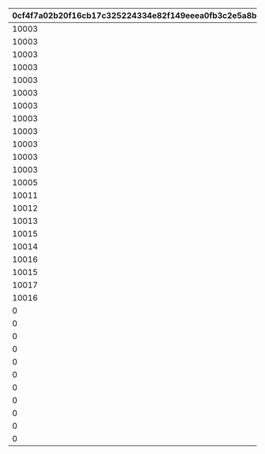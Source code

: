 |0cf4f7a02b20f16cb17c325224334e82f149eeea0fb3c2e5a8bfe83f688f46e0|7014af89f6bc6f9027b9c1d9e70e070d24defd5d952de8e24b6ecb1770aaf1ee|be9fb15559625c4affbb042190ca938272b5f77c0263a01a073264e2345ec0a6|426a5d4ffc155603101ce5b3afea404b01762f3b4fcf02a7c1501baef5ca37b2|b3495e785595ec73c0921bbdb6a3e1e16c0773b1088cc3e1ff88446d04323d85|d656524b9409d6a2a50b71df21cdd674c665385db3533e10730afe08dd2b2011|516a5a52b2b4000d9aaadb87110f409802934f471d7e7a8d1b6ab9c651b64a7d|b41aec065b3201428cbce1224c2c31f3a126715201fdd3226a73116b9c001bdf|6cbcb92403c3836de551e6cfd01a5c819c11bf000b908904e2647f0bbfe7497c|fcd255bcb1e77f0a5c8ffbc7f242dafc10ad9cc76587223c50f05cf621a96eac|7d29512a1650cf1f971e5f98486c837260e8408697aa48696ce708828c23d97d|
| --- | --- | --- | --- | --- | --- | --- | --- | --- | --- | --- |
|10003|10002|0|50047|0|0|0|0|10001|0|0|
|10003|10002|0|50051|0|0|0|0|10001|0|0|
|10003|10002|0|50061|0|0|0|0|10001|0|10004|
|10003|10002|0|50067|0|0|0|0|10001|0|10005|
|10003|10002|10006|50079|0|0|0|0|10001|0|10005|
|10003|10002|10006|50084|0|10007|0|0|10001|0|10005|
|10003|10002|10006|50094|0|10007|0|0|10001|10008|10005|
|10003|10002|10006|50108|10009|10007|0|0|10001|10008|10005|
|10003|10002|10006|50116|10009|10007|0|0|10001|10008|10005|
|10003|10002|10006|50119|10009|10007|0|10010|10001|10008|10005|
|10003|10002|10006|50129|10009|10007|0|10010|10001|10008|10005|
|10003|10002|10006|50140|10009|10007|10011|10010|10001|10008|10005|
|10005|10003|10007|50151|10010|10008|10012|10011|10002|10009|10006|
|10011|10010|10013|50162|0|0|0|0|10009|0|10012|
|10012|10011|10014|50172|0|0|0|0|10010|0|10013|
|10013|10012|10015|50183|0|0|0|0|10011|0|10014|
|10015|10014|10005|50190|0|0|0|0|10013|0|10007|
|10014|10013|10016|50195|0|0|0|0|10012|0|10015|
|10016|10015|10002|50200|0|0|0|0|10014|0|10003|
|10015|10014|10017|50217|0|0|0|0|10013|0|10016|
|10017|10016|10009|50231|0|0|0|0|10015|0|10010|
|10016|10015|10018|50237|0|0|0|0|10014|0|10017|
|0|0|0|50248|0|0|0|0|10019|0|0|
|0|0|0|50261|0|0|0|0|10011|0|0|
|0|0|0|50267|0|0|0|0|10020|0|0|
|0|0|0|50278|0|0|0|0|10021|0|0|
|0|0|0|50291|0|0|0|0|10006|0|0|
|0|0|0|50298|0|0|0|0|10022|0|0|
|0|0|0|50309|0|0|0|0|10023|0|0|
|0|0|0|50321|0|0|0|0|10024|0|0|
|0|0|0|50331|0|0|0|0|10025|0|0|
|0|0|0|50341|0|0|0|0|10026|0|0|
|0|0|0|50354|0|0|0|0|10027|0|0|
